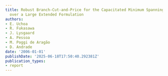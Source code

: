 ```yaml
---
title: Robust Branch-Cut-and-Price for the Capacitated Minimum Spanning Tree Problem
  over a Large Extended Formulation
authors:
- E. Uchoa
- R. Fukasawa
- J. Lysgaard
- A. Pessoa
- M. Poggi de Aragão
- D. Andrade
date: '2006-01-01'
publishDate: '2025-06-18T17:50:40.292381Z'
publication_types:
- report
---
```

